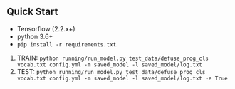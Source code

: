 ## Quick Start
- Tensorflow (2.2.x+)
- python 3.6+
- `pip install -r requirements.txt`.

1. TRAIN: `python running/run_model.py test_data/defuse_prog_cls vocab.txt config.yml -m saved_model -l saved_model/log.txt`
2. TEST: `python running/run_model.py test_data/defuse_prog_cls vocab.txt config.yml -m saved_model -l saved_model/log.txt -e True`
